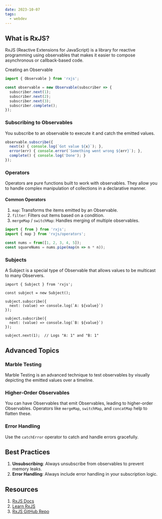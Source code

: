 ```yaml
---
date: 2023-10-07
tags:
  - webdev
---
```

## What is RxJS?

RxJS (Reactive Extensions for JavaScript) is a library for reactive programming using observables that makes it easier to compose asynchronous or callback-based code.

Creating an Observable
```JavaScript
import { Observable } from 'rxjs';

const observable = new Observable(subscriber => {
  subscriber.next(1);
  subscriber.next(2);
  subscriber.next(3);
  subscriber.complete();
});

```

### Subscribing to Observables

You subscribe to an observable to execute it and catch the emitted values.

```JavaScript
observable.subscribe({
  next(x) { console.log(`Got value ${x}`); },
  error(err) { console.error(`Something went wrong ${err}`); },
  complete() { console.log('Done'); }
});

```

### Operators

Operators are pure functions built to work with observables. They allow you to handle complex manipulation of collections in a declarative manner.

#### Common Operators

1. `map`: Transforms the items emitted by an Observable.
2. `filter`: Filters out items based on a condition.
3. `mergeMap` / `switchMap`: Handles merging of multiple observables.

```JavaScript
import { from } from 'rxjs';
import { map } from 'rxjs/operators';

const nums = from([1, 2, 3, 4, 5]);
const squareNums = nums.pipe(map(n => n * n));

```

### Subjects

A Subject is a special type of Observable that allows values to be multicast to many Observers.

```
import { Subject } from 'rxjs';

const subject = new Subject();

subject.subscribe({
  next: (value) => console.log(`A: ${value}`)
});

subject.subscribe({
  next: (value) => console.log(`B: ${value}`)
});

subject.next(1);  // Logs "A: 1" and "B: 1"

```

## Advanced Topics

### Marble Testing

Marble Testing is an advanced technique to test observables by visually depicting the emitted values over a timeline.

### Higher-Order Observables

You can have Observables that emit Observables, leading to higher-order Observables. Operators like `mergeMap`, `switchMap`, and `concatMap` help to flatten these.

### Error Handling

Use the `catchError` operator to catch and handle errors gracefully.

## Best Practices

1. **Unsubscribing**: Always unsubscribe from observables to prevent memory leaks.
2. **Error Handling**: Always include error handling in your subscription logic.

## Resources

1. [RxJS Docs](https://rxjs.dev/guide/overview)
2. [Learn RxJS](https://www.learnrxjs.io/)
3. [RxJS GitHub Repo](https://github.com/ReactiveX/rxjs)